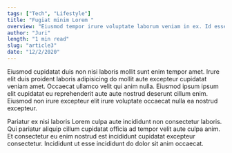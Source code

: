 ```yaml
---
tags: ["Tech", "Lifestyle"]
title: "Fugiat minim Lorem "
overview: "Eiusmod tempor irure voluptate laborum veniam in ex. Id esse cupidatat laborum tempor excepteur dolor amet fugiat deserunt exercitation."
author: "Juri"
length: "1 min read"
slug: "article3"
date: "12/2/2020"
---
```


Eiusmod cupidatat duis non nisi laboris mollit sunt enim tempor amet. Irure elit duis proident laboris adipisicing do mollit aute excepteur cupidatat veniam amet. Occaecat ullamco velit qui anim nulla. Eiusmod ipsum ipsum elit cupidatat eu reprehenderit aute aute nostrud deserunt cillum enim. Eiusmod non irure excepteur elit irure voluptate occaecat nulla ea nostrud excepteur.

Pariatur ex nisi laboris Lorem culpa aute incididunt non consectetur laboris. Qui pariatur aliquip cillum cupidatat officia ad tempor velit aute culpa anim. Et consectetur eu enim nostrud est incididunt cupidatat excepteur consectetur. Incididunt ut esse incididunt do dolor sit anim occaecat.
